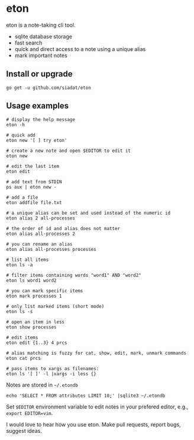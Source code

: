 # eton

eton is a note-taking cli tool.

  * sqlite database storage
  * fast search
  * quick and direct access to a note using a unique alias
  * mark important notes

## Install or upgrade

    go get -u github.com/siadat/eton

## Usage examples

```shell
# display the help message
eton -h

# quick add
eton new '[ ] try eton'

# create a new note and open $EDITOR to edit it
eton new

# edit the last item
eton edit

# add text from STDIN
ps aux | eton new -

# add a file
eton addfile file.txt

# a unique alias can be set and used instead of the numeric id
eton alias 2 all-processes

# the order of id and alias does not matter
eton alias all-processes 2

# you can rename an alias
eton alias all-processes processes

# list all items
eton ls -a

# filter items containing words "word1" AND "word2"
eton ls word1 word2

# you can mark specific items
eton mark processes 1

# only list marked items (short mode)
eton ls -s

# open an item in less
eton show processes

# edit items
eton edit {1..3} 4 prcs

# alias matching is fuzzy for cat, show, edit, mark, unmark commands
eton cat prcs

# pass items to xargs as filenames:
eton ls '[ ]' -l |xargs -i less {}
```

Notes are stored in `~/.etondb`

```shell
echo 'SELECT * FROM attributes LIMIT 10;' |sqlite3 ~/.etondb
```

Set `$EDITOR` environment variable to edit notes in your prefered editor, e.g., `export EDITOR=vim`.

I would love to hear how you use eton. Make pull requests, report bugs, suggest ideas.
